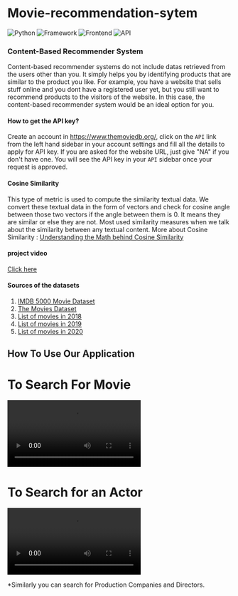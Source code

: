# Movie-recommendation-sytem
![Python](https://img.shields.io/badge/Python-3.8-blueviolet)
![Framework](https://img.shields.io/badge/Framework-Flask-red)
![Frontend](https://img.shields.io/badge/Frontend-HTML/CSS/JS-green)
![API](https://img.shields.io/badge/API-TMDB-fcba03)
### Content-Based Recommender System
Content-based recommender systems do not include datas retrieved from the users other than you. It simply helps you by identifying products that are similar to the product you like.
For example, you have a website that sells stuff online and you dont have a registered user yet, but you still want to recommend products to the visitors of the website. In this case, the content-based recommender system would be an ideal option for you.
#### How to get the API key?

Create an account in https://www.themoviedb.org/, click on the `API` link from the left hand sidebar in your account settings and fill all the details to apply for API key. If you are asked for the website URL, just give "NA" if you don't have one. You will see the API key in your `API` sidebar once your request is approved.
#### Cosine Similarity
This type of metric is used to compute the similarity textual data. We convert these textual data in the form of vectors and check for cosine angle between those two vectors if the angle between them is 0. It means they are similar or else they are not. Most used similarity measures when we talk about the similarity between any textual content.
More about Cosine Similarity : [Understanding the Math behind Cosine Similarity](https://www.machinelearningplus.com/nlp/cosine-similarity/)
#### project video
[Click here](https://youtu.be/o2Bp61PSqSI)
#### Sources of the datasets 

1. [IMDB 5000 Movie Dataset](https://www.kaggle.com/carolzhangdc/imdb-5000-movie-dataset)
2. [The Movies Dataset](https://www.kaggle.com/rounakbanik/the-movies-dataset)
3. [List of movies in 2018](https://en.wikipedia.org/wiki/List_of_American_films_of_2018)
4. [List of movies in 2019](https://en.wikipedia.org/wiki/List_of_American_films_of_2019)
5. [List of movies in 2020](https://en.wikipedia.org/wiki/List_of_American_films_of_2020)

## How To Use Our Application
 # To Search For Movie
   ![Demo](https://user-images.githubusercontent.com/42744555/118606312-e05be280-b7d4-11eb-9b4a-4f02f8160ee1.mp4)
   
 # To Search for an Actor 
  ![Video2](https://user-images.githubusercontent.com/42744555/118606420-04b7bf00-b7d5-11eb-8749-4586f8a4ec7b.mp4)
   
  *Similarly you can search for Production Companies and Directors.


